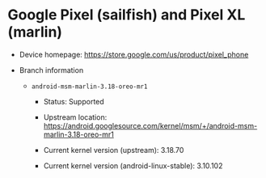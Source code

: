 # Google Pixel (sailfish) and Pixel XL (marlin)

* Device homepage: https://store.google.com/us/product/pixel_phone

* Branch information

  * `android-msm-marlin-3.18-oreo-mr1`

    * Status: Supported

    * Upstream location: https://android.googlesource.com/kernel/msm/+/android-msm-marlin-3.18-oreo-mr1

    * Current kernel version (upstream): 3.18.70

    * Current kernel version (android-linux-stable): 3.10.102
